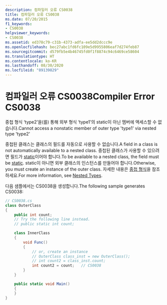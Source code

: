 ```yaml
---
description: 컴파일러 오류 CS0038
title: 컴파일러 오류 CS0038
ms.date: 07/20/2015
f1_keywords:
- CS0038
helpviewer_keywords:
- CS0038
ms.assetid: ed378c79-c31b-4373-adfa-ee5dd2dccc9e
ms.openlocfilehash: bec27abc1fd6fc109e5d9955806eaf7d274feb87
ms.sourcegitcommit: d579fb5e4b46745fd0f1f8874c94c6469ce58604
ms.translationtype: HT
ms.contentlocale: ko-KR
ms.lasthandoff: 08/30/2020
ms.locfileid: "89139829"
---
```

# <a name="compiler-error-cs0038"></a><span data-ttu-id="a12fd-103">컴파일러 오류 CS0038</span><span class="sxs-lookup"><span data-stu-id="a12fd-103">Compiler Error CS0038</span></span>

<span data-ttu-id="a12fd-104">중첩 형식 ‘type2’을(를) 통해 외부 형식 ‘type1’의 static이 아닌 멤버에 액세스할 수 없습니다.</span><span class="sxs-lookup"><span data-stu-id="a12fd-104">Cannot access a nonstatic member of outer type 'type1' via nested type 'type2'</span></span>

 <span data-ttu-id="a12fd-105">중첩된 클래스는 클래스의 필드를 자동으로 사용할 수 없습니다.</span><span class="sxs-lookup"><span data-stu-id="a12fd-105">A field in a class is not automatically available to a nested class.</span></span> <span data-ttu-id="a12fd-106">중첩된 클래스가 사용할 수 있으려면 필드가 [static](../keywords/static.md)이어야 합니다.</span><span class="sxs-lookup"><span data-stu-id="a12fd-106">To be available to a nested class, the field must be [static](../keywords/static.md).</span></span> <span data-ttu-id="a12fd-107">static이 아니면 외부 클래스의 인스턴스를 만들어야 합니다.</span><span class="sxs-lookup"><span data-stu-id="a12fd-107">Otherwise, you must create an instance of the outer class.</span></span> <span data-ttu-id="a12fd-108">자세한 내용은 [중첩 형식](../../programming-guide/classes-and-structs/nested-types.md)을 참조하세요.</span><span class="sxs-lookup"><span data-stu-id="a12fd-108">For more information, see [Nested Types](../../programming-guide/classes-and-structs/nested-types.md).</span></span>

 <span data-ttu-id="a12fd-109">다음 샘플에서는 CS0038을 생성합니다.</span><span class="sxs-lookup"><span data-stu-id="a12fd-109">The following sample generates CS0038:</span></span>

```csharp
// CS0038.cs
class OuterClass
{
    public int count;
    // Try the following line instead.
    // public static int count;

    class InnerClass
    {
        void Func()
        {
            // or, create an instance
            // OuterClass class_inst = new OuterClass();
            // int count2 = class_inst.count;
            int count2 = count;   // CS0038
        }
    }

    public static void Main()
    {
    }
}
```
